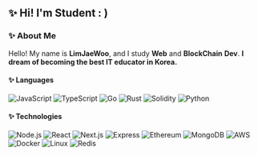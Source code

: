 
## ✨ Hi! I'm Student : ) 

### ✨ About Me

Hello! My name is **LimJaeWoo**, and I study **Web** and **BlockChain** **Dev**.
****I dream of becoming the best IT educator in Korea.****

#### ✨ Languages

![JavaScript](https://img.shields.io/badge/-JavaScript-000?&logo=JavaScript)
![TypeScript](https://img.shields.io/badge/-TypeScript-000?&logo=TypeScript)
![Go](https://img.shields.io/badge/-Go-000?&logo=Go)
![Rust](https://img.shields.io/badge/-Rust-000?&logo=Rust)
![Solidity](https://img.shields.io/badge/-Solidity-000?&logo=Solidity)
![Python](https://img.shields.io/badge/-Python-000?&logo=Python)


#### ✨ Technologies

![Node.js](https://img.shields.io/badge/-Node.js-000?&logo=node.js)
![React](https://img.shields.io/badge/-React-000?&logo=React)
![Next.js](https://img.shields.io/badge/-Next.js-000?&logo=Next.js)
![Express](https://img.shields.io/badge/-Express-000?&logo=Express)
![Ethereum](https://img.shields.io/badge/-Ethereum-000?&logo=Ethereum)
![MongoDB](https://img.shields.io/badge/-MongoDB-000?&logo=MongoDB)
![AWS](https://img.shields.io/badge/-AWS-000?&logo=Amazon-AWS&logoColor=F90)
![Docker](https://img.shields.io/badge/-Docker-000?&logo=Docker)
![Linux](https://img.shields.io/badge/-Linux-000?&logo=Linux)
![Redis](https://img.shields.io/badge/-Redis-000?&logo=Redis)

 
